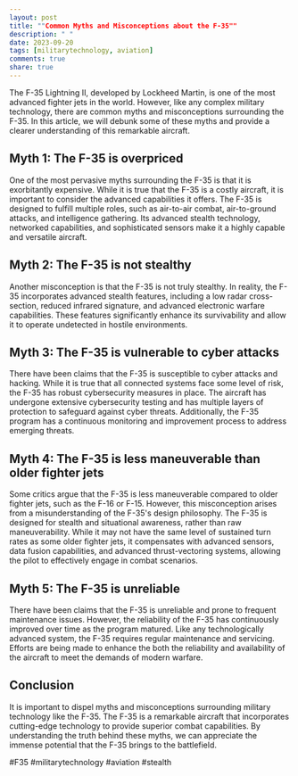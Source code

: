 ```yaml
---
layout: post
title: ""Common Myths and Misconceptions about the F-35""
description: " "
date: 2023-09-20
tags: [militarytechnology, aviation]
comments: true
share: true
---
```


The F-35 Lightning II, developed by Lockheed Martin, is one of the most advanced fighter jets in the world. However, like any complex military technology, there are common myths and misconceptions surrounding the F-35. In this article, we will debunk some of these myths and provide a clearer understanding of this remarkable aircraft.

## Myth 1: The F-35 is overpriced

One of the most pervasive myths surrounding the F-35 is that it is exorbitantly expensive. While it is true that the F-35 is a costly aircraft, it is important to consider the advanced capabilities it offers. The F-35 is designed to fulfill multiple roles, such as air-to-air combat, air-to-ground attacks, and intelligence gathering. Its advanced stealth technology, networked capabilities, and sophisticated sensors make it a highly capable and versatile aircraft.

## Myth 2: The F-35 is not stealthy

Another misconception is that the F-35 is not truly stealthy. In reality, the F-35 incorporates advanced stealth features, including a low radar cross-section, reduced infrared signature, and advanced electronic warfare capabilities. These features significantly enhance its survivability and allow it to operate undetected in hostile environments.

## Myth 3: The F-35 is vulnerable to cyber attacks

There have been claims that the F-35 is susceptible to cyber attacks and hacking. While it is true that all connected systems face some level of risk, the F-35 has robust cybersecurity measures in place. The aircraft has undergone extensive cybersecurity testing and has multiple layers of protection to safeguard against cyber threats. Additionally, the F-35 program has a continuous monitoring and improvement process to address emerging threats.

## Myth 4: The F-35 is less maneuverable than older fighter jets

Some critics argue that the F-35 is less maneuverable compared to older fighter jets, such as the F-16 or F-15. However, this misconception arises from a misunderstanding of the F-35's design philosophy. The F-35 is designed for stealth and situational awareness, rather than raw maneuverability. While it may not have the same level of sustained turn rates as some older fighter jets, it compensates with advanced sensors, data fusion capabilities, and advanced thrust-vectoring systems, allowing the pilot to effectively engage in combat scenarios.

## Myth 5: The F-35 is unreliable

There have been claims that the F-35 is unreliable and prone to frequent maintenance issues. However, the reliability of the F-35 has continuously improved over time as the program matured. Like any technologically advanced system, the F-35 requires regular maintenance and servicing. Efforts are being made to enhance the both the reliability and availability of the aircraft to meet the demands of modern warfare.

## Conclusion

It is important to dispel myths and misconceptions surrounding military technology like the F-35. The F-35 is a remarkable aircraft that incorporates cutting-edge technology to provide superior combat capabilities. By understanding the truth behind these myths, we can appreciate the immense potential that the F-35 brings to the battlefield.

#F35 #militarytechnology #aviation #stealth